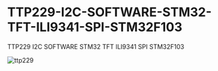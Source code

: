 # TTP229-I2C-SOFTWARE-STM32-TFT-ILI9341-SPI-STM32F103
TTP229 I2C SOFTWARE STM32 TFT ILI9341 SPI STM32F103

![ttp229](https://user-images.githubusercontent.com/31142397/234725128-d654dc91-a879-47be-a828-6be0bdbafb2a.jpg)

